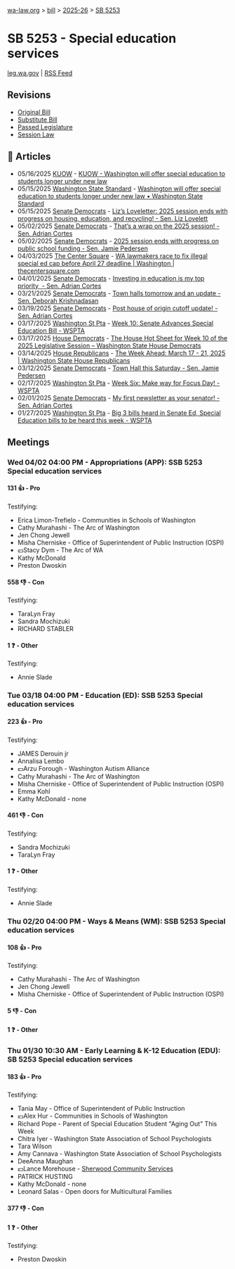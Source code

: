 [wa-law.org](/) > [bill](/bill/) > [2025-26](/bill/2025-26/) > [SB 5253](/bill/2025-26/sb/5253/)

# SB 5253 - Special education services
[leg.wa.gov](https://app.leg.wa.gov/billsummary?BillNumber=5253&Year=2025&Initiative=false) | [RSS Feed](./rss.xml)

## Revisions
* [Original Bill](1/)
* [Substitute Bill](S/)
* [Passed Legislature](S.PL/)
* [Session Law](S.SL/)

## 📰 Articles
* 05/16/2025 [KUOW](/org/kuow/) - [KUOW - Washington will offer special education to students longer under new law](https://www.kuow.org/stories/washington-will-offer-special-education-to-students-longer-under-new-law#:~:text=Senate%20Bill%205253)
* 05/15/2025 [Washington State Standard](/org/washington_state_standard/) - [Washington will offer special education to students longer under new law • Washington State Standard](https://washingtonstatestandard.com/2025/05/15/washington-will-offer-special-education-to-students-longer-under-new-law/#:~:text=Senate%20Bill%205253)
* 05/15/2025 [Senate Democrats](/org/senate_democrats/) - [Liz’s Loveletter: 2025 session ends with progress on housing, education, and recycling! - Sen. Liz Lovelett](https://senatedemocrats.wa.gov/lovelett/2025/05/15/lizs-loveletter-2025-session-ends-with-progress-on-housing-education-and-recycling/#:~:text=SB%205253)
* 05/02/2025 [Senate Democrats](/org/senate_democrats/) - [That’s a wrap on the 2025 session! - Sen. Adrian Cortes](https://senatedemocrats.wa.gov/cortes/2025/05/02/thats-a-wrap-on-the-2025-session/#:~:text=5253)
* 05/02/2025 [Senate Democrats](/org/senate_democrats/) - [2025 session ends with progress on public school funding - Sen. Jamie Pedersen](https://senatedemocrats.wa.gov/pedersen/2025/05/01/2025-session-ends-with-progress-on-public-school-funding/#:~:text=SB%205253)
* 04/03/2025 [The Center Square](/org/the_center_square/) - [WA lawmakers race to fix illegal special ed cap before April 27 deadline | Washington | thecentersquare.com](https://www.thecentersquare.com/washington/article_14e4aa6a-fe85-4a57-a61b-2c8c6b52c268.html#:~:text=Senate%20Bill%205253)
* 04/01/2025 [Senate Democrats](/org/senate_democrats/) - [Investing in education is my top priority  - Sen. Adrian Cortes](https://senatedemocrats.wa.gov/cortes/2025/04/01/funding-education-is-my-top-priority/#:~:text=5253:)
* 03/21/2025 [Senate Democrats](/org/senate_democrats/) - [Town halls tomorrow and an update - Sen. Deborah Krishnadasan](https://senatedemocrats.wa.gov/Krishnadasan/2025/03/21/town-halls-tomorrow-and-an-update/#:~:text=5253)
* 03/19/2025 [Senate Democrats](/org/senate_democrats/) - [Post house of origin cutoff update! - Sen. Adrian Cortes](https://senatedemocrats.wa.gov/cortes/2025/03/19/post-house-of-origin-cutoff-update/#:~:text=5253)
* 03/17/2025 [Washington St Pta](/org/washington_st_pta/) - [Week 10: Senate Advances Special Education Bill - WSPTA](https://www.wastatepta.org/senate-advances-special-education-bill/#:~:text=SSB%205253)
* 03/17/2025 [House Democrats](/org/house_democrats/) - [The House Hot Sheet for Week 10 of the 2025 Legislative Session – Washington State House Democrats](https://housedemocrats.wa.gov/blog/2025/03/17/the-house-hot-sheet-for-week-10-of-the-2025-legislative-session/#:~:text=SSB%205253)
* 03/14/2025 [House Republicans](/org/house_republicans/) - [The Week Ahead: March 17 - 21, 2025 | Washington State House Republicans](https://houserepublicans.wa.gov/week/the-week-ahead-march-17-21-2025/#:~:text=SB%205253)
* 03/12/2025 [Senate Democrats](/org/senate_democrats/) - [Town Hall this Saturday - Sen. Jamie Pedersen](https://senatedemocrats.wa.gov/pedersen/2025/03/12/town-hall-this-saturday/#:~:text=SB%205253)
* 02/17/2025 [Washington St Pta](/org/washington_st_pta/) - [Week Six: Make way for Focus Day! - WSPTA](https://www.wastatepta.org/week-six-make-way-for-focus-day/#:~:text=SSB%205253)
* 02/01/2025 [Senate Democrats](/org/senate_democrats/) - [My first newsletter as your senator! - Sen. Adrian Cortes](https://senatedemocrats.wa.gov/cortes/2025/01/31/my-first-newsletter-as-your-senator/#:~:text=SB%205253)
* 01/27/2025 [Washington St Pta](/org/washington_st_pta/) - [Big 3 bills heard in Senate Ed, Special Education bills to be heard this week - WSPTA](https://www.wastatepta.org/2025session-week3/#:~:text=SB%205253)

## Meetings
### Wed 04/02 04:00 PM - Appropriations (APP): SSB 5253 Special education services
#### 131 👍 - Pro
Testifying:
* Erica Limon-Trefielo - Communities in Schools of Washington
* Cathy Murahashi - The Arc of Washington
* Jen Chong Jewell
* Misha Cherniske - Office of Superintendent of Public Instruction (OSPI)
* 💵Stacy Dym - The Arc of WA
* Kathy McDonald
* Preston Dwoskin

#### 558 👎 - Con
Testifying:
* TaraLyn Fray
* Sandra Mochizuki
* RICHARD STABLER

#### 1 ❓ - Other
Testifying:
* Annie Slade

### Tue 03/18 04:00 PM - Education (ED): SSB 5253 Special education services
#### 223 👍 - Pro
Testifying:
* JAMES Derouin jr
* Annalisa Lembo
* 💵Arzu Forough - Washington Autism Alliance
* Cathy Murahashi - The Arc of Washington
* Misha Cherniske - Office of Superintendent of Public Instruction (OSPI)
* Emma Kohl
* Kathy McDonald - none

#### 461 👎 - Con
Testifying:
* Sandra Mochizuki
* TaraLyn Fray

#### 1 ❓ - Other
Testifying:
* Annie Slade

### Thu 02/20 04:00 PM - Ways & Means (WM): SSB 5253 Special education services
#### 108 👍 - Pro
Testifying:
* Cathy Murahashi - The Arc of Washington
* Jen Chong Jewell
* Misha Cherniske - Office of Superintendent of Public Instruction (OSPI)

#### 5 👎 - Con

#### 1 ❓ - Other

### Thu 01/30 10:30 AM - Early Learning & K-12 Education (EDU): SB 5253 Special education services
#### 183 👍 - Pro
Testifying:
* Tania May - Office of Superintendent of Public Instruction
* 💵Alex Hur - Communities in Schools of Washington
* Richard Pope - Parent of Special Education Student "Aging Out" This Week
* Chitra Iyer - Washington State Association of School Psychologists
* Tara Wilson
* Amy Cannava - Washington State Association of School Psychologists
* DeeAnna Maughan
* 💵Lance Morehouse - [Sherwood Community Services](/org/sherwood_community_services/)
* PATRICK HUSTING
* Kathy McDonald - none
* Leonard Salas - Open doors for Multicultural Families

#### 377 👎 - Con

#### 1 ❓ - Other
Testifying:
* Preston Dwoskin
